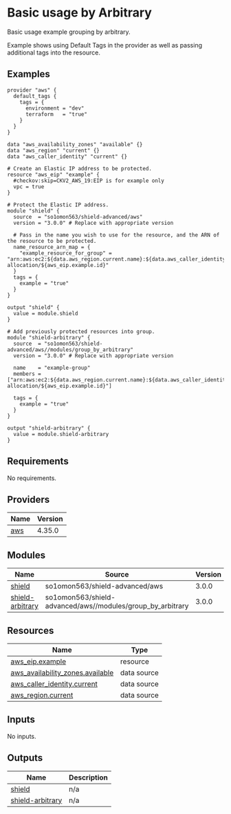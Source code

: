 # Basic usage by Arbitrary

Basic usage example grouping by arbitrary.

Example shows using Default Tags in the provider as well as passing additional tags into the resource.
<!-- BEGINNING OF PRE-COMMIT-TERRAFORM DOCS HOOK -->


## Examples

```hcl
provider "aws" {
  default_tags {
    tags = {
      environment = "dev"
      terraform   = "true"
    }
  }
}

data "aws_availability_zones" "available" {}
data "aws_region" "current" {}
data "aws_caller_identity" "current" {}

# Create an Elastic IP address to be protected.
resource "aws_eip" "example" {
  #checkov:skip=CKV2_AWS_19:EIP is for example only
  vpc = true
}

# Protect the Elastic IP address.
module "shield" {
  source  = "so1omon563/shield-advanced/aws"
  version = "3.0.0" # Replace with appropriate version

  # Pass in the name you wish to use for the resource, and the ARN of the resource to be protected.
  name_resource_arn_map = {
    "example_resource_for_group" = "arn:aws:ec2:${data.aws_region.current.name}:${data.aws_caller_identity.current.account_id}:eip-allocation/${aws_eip.example.id}"
  }
  tags = {
    example = "true"
  }
}

output "shield" {
  value = module.shield
}

# Add previously protected resources into group.
module "shield-arbitrary" {
  source  = "so1omon563/shield-advanced/aws//modules/group_by_arbitrary"
  version = "3.0.0" # Replace with appropriate version

  name    = "example-group"
  members = ["arn:aws:ec2:${data.aws_region.current.name}:${data.aws_caller_identity.current.account_id}:eip-allocation/${aws_eip.example.id}"]

  tags = {
    example = "true"
  }
}

output "shield-arbitrary" {
  value = module.shield-arbitrary
}
```

## Requirements

No requirements.

## Providers

| Name | Version |
|------|---------|
| <a name="provider_aws"></a> [aws](#provider\_aws) | 4.35.0 |

## Modules

| Name | Source | Version |
|------|--------|---------|
| <a name="module_shield"></a> [shield](#module\_shield) | so1omon563/shield-advanced/aws | 3.0.0 |
| <a name="module_shield-arbitrary"></a> [shield-arbitrary](#module\_shield-arbitrary) | so1omon563/shield-advanced/aws//modules/group_by_arbitrary | 3.0.0 |

## Resources

| Name | Type |
|------|------|
| [aws_eip.example](https://registry.terraform.io/providers/hashicorp/aws/latest/docs/resources/eip) | resource |
| [aws_availability_zones.available](https://registry.terraform.io/providers/hashicorp/aws/latest/docs/data-sources/availability_zones) | data source |
| [aws_caller_identity.current](https://registry.terraform.io/providers/hashicorp/aws/latest/docs/data-sources/caller_identity) | data source |
| [aws_region.current](https://registry.terraform.io/providers/hashicorp/aws/latest/docs/data-sources/region) | data source |

## Inputs

No inputs.

## Outputs

| Name | Description |
|------|-------------|
| <a name="output_shield"></a> [shield](#output\_shield) | n/a |
| <a name="output_shield-arbitrary"></a> [shield-arbitrary](#output\_shield-arbitrary) | n/a |


<!-- END OF PRE-COMMIT-TERRAFORM DOCS HOOK -->
